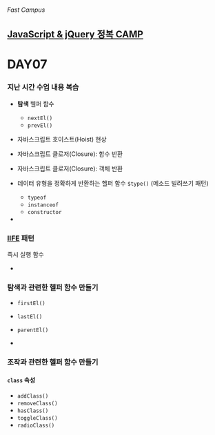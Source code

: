 ###### Fast Campus

## [JavaScript & jQuery 정복 CAMP](http://www.fastcampus.co.kr/dev_camp_jst/)

# DAY07

### 지난 시간 수업 내용 복습

- __탐색__ 헬퍼 함수
  - `nextEl()`
  - `prevEl()`
- 자바스크립트 호이스트(Hoist) 현상
- 자바스크립트 클로저(Closure): 함수 반환
- 자바스크립트 클로저(Closure): 객체 반환
- 데이터 유형을 정확하게 반환하는 헬퍼 함수 `$type()` (메소드 빌려쓰기 패턴)
  - `typeof`
  - `instanceof`
  - `constructor`

-

### [IIFE](http://benalman.com/news/2010/11/immediately-invoked-function-expression/) 패턴

즉시 실행 함수

-

### 탐색과 관련한 헬퍼 함수 만들기

- `firstEl()`
- `lastEl()`
- `parentEl()`

-

### 조작과 관련한 헬퍼 함수 만들기

#### `class` 속성
- `addClass()`
- `removeClass()`
- `hasClass()`
- `toggleClass()`
- `radioClass()`